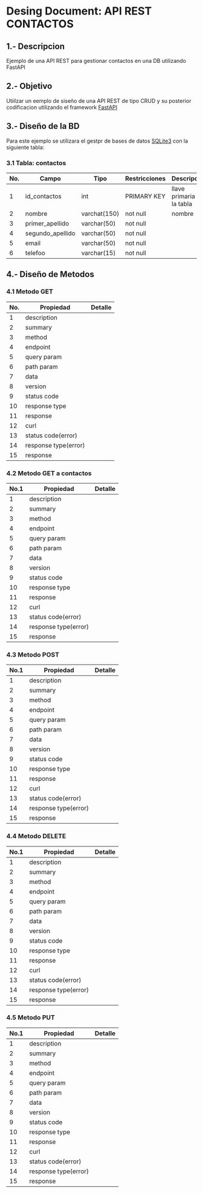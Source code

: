 # Desing Document: API REST CONTACTOS

## 1.- Descripcion
Ejemplo de una API REST para gestionar contactos en una DB utilizando FastAPI

## 2.- Objetivo
Utiilzar un eemplo de siseño de una API REST de tipo CRUD y su posterior codificacion utilizando el framework [FastAPI](https://fastapi.tiangolo.com)

## 3.- Diseño de la BD
Para este ejemplo se utilizara el gestpr de bases de datos [SQLite3](https://www.sqlite.org/index.html) con la siguiente tabla:

### 3.1 Tabla: contactos
|No.|Campo|Tipo|Restricciones|Descripcion|
|--|--|--|--|--|
|1|id_contactos|int|PRIMARY KEY|llave primaria de la tabla|
|2|nombre|varchat(150)|not null|nombre|
|3|primer_apellido|varchar(50)|not null  |  |
|4|segundo_apellido|varchar(50)|not null  |  |
|5|email|varchar(50)|not null |  |
|6|telefoo|varchar(15)|not null  |  |

## 4.- Diseño de Metodos
### 4.1 Metodo GET
|No.|Propiedad|Detalle|
|--|--|--|
|1|description||
|2|summary||
|3|method||
|4|endpoint||
|5|query param||
|6|path param||
|7|data||
|8|version||
|9|status code||
|10|response type||
|11|response||
|12|curl||
|13|status code(error)||
|14|response type(error)||
|15|response||

### 4.2 Metodo GET a contactos
|No.1|Propiedad|Detalle|
|--|--|--|
|1|description||
|2|summary||
|3|method||
|4|endpoint||
|5|query param||
|6|path param||
|7|data||
|8|version||
|9|status code||
|10|response type||
|11|response||
|12|curl||
|13|status code(error)||
|14|response type(error)||
|15|response||

### 4.3 Metodo POST
|No.1|Propiedad|Detalle|
|--|--|--|
|1|description||
|2|summary||
|3|method||
|4|endpoint||
|5|query param||
|6|path param||
|7|data||
|8|version||
|9|status code||
|10|response type||
|11|response||
|12|curl||
|13|status code(error)||
|14|response type(error)||
|15|response||

### 4.4 Metodo DELETE
|No.1|Propiedad|Detalle|
|--|--|--|
|1|description||
|2|summary||
|3|method||
|4|endpoint||
|5|query param||
|6|path param||
|7|data||
|8|version||
|9|status code||
|10|response type||
|11|response||
|12|curl||
|13|status code(error)||
|14|response type(error)||
|15|response||

### 4.5 Metodo PUT
|No.1|Propiedad|Detalle|
|--|--|--|
|1|description||
|2|summary||
|3|method||
|4|endpoint||
|5|query param||
|6|path param||
|7|data||
|8|version||
|9|status code||
|10|response type||
|11|response||
|12|curl||
|13|status code(error)||
|14|response type(error)||
|15|response||
